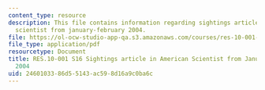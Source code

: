 ```yaml
---
content_type: resource
description: This file contains information regarding sightings article in american
  scientist from january-february 2004.
file: https://ol-ocw-studio-app-qa.s3.amazonaws.com/courses/res-10-001-making-science-and-engineering-pictures-a-practical-guide-to-presenting-your-work-spring-2016/2460103386d55143ac598d16a9c0ba6c_MITRES_10_001S16_JanFeb04.pdf
file_type: application/pdf
resourcetype: Document
title: RES.10-001 S16 Sightings article in American Scientist from January-February
  2004
uid: 24601033-86d5-5143-ac59-8d16a9c0ba6c
---
```

